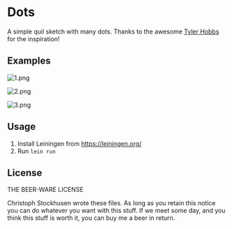 # Dots

A simple quil sketch with many dots. Thanks to the awesome [Tyler Hobbs](http://www.tylerlhobbs.com/) for the inspiration!

## Examples

![1.png](https://github.com/christophstockhusen/dots/blob/master/1.png?raw=true)

![2.png](https://github.com/christophstockhusen/dots/blob/master/2.png?raw=true)

![3.png](https://github.com/christophstockhusen/dots/blob/master/3.png?raw=true)

## Usage

1. Install Leiningen from https://leiningen.org/
2. Run `lein run`

## License

THE BEER-WARE LICENSE

Christoph Stockhusen wrote these files. As long as you retain this notice you
can do whatever you want with this stuff. If we meet some day, and you think
this stuff is worth it, you can buy me a beer in return.
